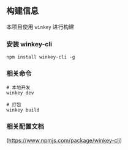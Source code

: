 ## 构建信息

本项目使用 `winkey` 进行构建

### 安装 winkey-cli

```
npm install winkey-cli -g
```

### 相关命令

```
# 本地开发
winkey dev

# 打包
winkey build

```

### 相关配置文档

(https://www.npmjs.com/package/winkey-cli)
